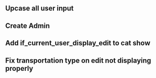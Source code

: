 ## Upcase all user input
## Create Admin
## Add if_current_user_display_edit to cat show
## Fix transportation type on edit not displaying properly